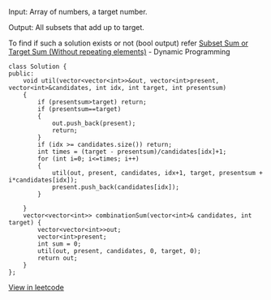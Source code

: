 Input: Array of numbers, a target number.

Output: All subsets that add up to target.

To find if such a solution exists or not (bool output) refer [Subset Sum or Target Sum (Without repeating elements)](https://github.com/AnushkaKundu/ALGORITHMS/blob/189bc56c7afd3a9f04c3fbb3fdf1c7a8ca5572d1/DynamicProgramming/Subset%20Sum%20or%20Target%20Sum%20(Without%20repeating%20elements).md) - Dynamic Programming

```
class Solution {
public:
    void util(vector<vector<int>>&out, vector<int>present, vector<int>&candidates, int idx, int target, int presentsum)
    {
        if (presentsum>target) return;
        if (presentsum==target)
        {
            out.push_back(present);
            return;
        }
        if (idx >= candidates.size()) return;
        int times = (target - presentsum)/candidates[idx]+1;
        for (int i=0; i<=times; i++)
        {
            util(out, present, candidates, idx+1, target, presentsum + i*candidates[idx]);
            present.push_back(candidates[idx]);
        }

    }
    vector<vector<int>> combinationSum(vector<int>& candidates, int target) {
        vector<vector<int>>out;
        vector<int>present;
        int sum = 0;
        util(out, present, candidates, 0, target, 0);
        return out;
    }
};
```
[View in leetcode](https://leetcode.com/problems/combination-sum/)
